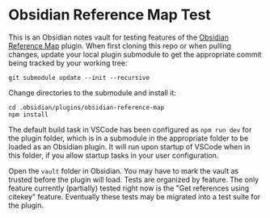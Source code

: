 # Obsidian Reference Map Test

This is an Obsidian notes vault for testing features of the [Obsidian Reference Map](https://github.com/anoopkcn/obsidian-reference-map) plugin. When first cloning this repo or when pulling changes, update your local plugin submodule to get the appropriate commit being tracked by your working tree:

```Shell
git submodule update --init --recursive
```

Change directories to the submodule and install it:

```Shell
cd .obsidian/plugins/obsidian-reference-map
npm install
```

The default build task in VSCode has been configured as `npm run dev` for the plugin folder, which is in a submodule in the appropriate folder to be loaded as an Obsidian plugin. It will run upon startup of VSCode when in this folder, if you allow startup tasks in your user configuration.

Open the `vault` folder in Obsidian. You may have to mark the vault as trusted before the plugin will load. Tests are organized by feature. The only feature currently (partially) tested right now is the "Get references using citekey" feature. Eventually these tests may be migrated into a test suite for the plugin.
